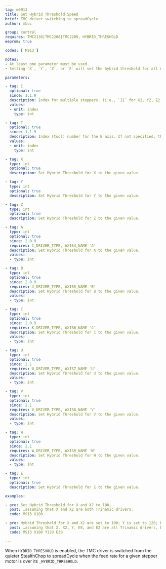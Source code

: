 ```yaml
---
tag: m0913
title: Set Hybrid Threshold Speed
brief: TMC driver switching to spreadCycle
author: mbuc

group: control
requires: TMC2130|TMC2208|TMC2209, HYBRID_THRESHOLD
eeprom: true

codes: [ M913 ]

notes:
- At least one parameter must be used.
- Setting `X`, `Y`, `Z`, or `E` will set the hybrid threshold for all motors that fall under that category that have the `_IS_TRINAMIC` flag set. See examples below.

parameters:

- tag: I
  optional: true
  since: 1.1.9
  description: Index for multiple steppers. (i.e., `I1` for X2, Y2, Z2; `I2` for Z3; `I3` for Z4).
  values:
  - unit: index
    type: int

- tag: T
  optional: true
  since: 1.1.9
  description: Index (tool) number for the E axis. If not specified, the E0 extruder.
  values:
  - unit: index
    type: int

- tag: X
  type: int
  optional: true
  description: Set Hybrid Threshold for X to the given value.

- tag: Y
  type: int
  optional: true
  description: Set Hybrid Threshold for Y to the given value.

- tag: Z
  type: int
  optional: true
  description: Set Hybrid Threshold for Z to the given value.

- tag: A
  type: int
  optional: true
  since: 2.0.9
  requires: I_DRIVER_TYPE, AXIS4_NAME 'A'
  description: Set Hybrid Threshold for A to the given value.
  values:
  - type: int

- tag: B
  type: int
  optional: true
  since: 2.0.9
  requires: J_DRIVER_TYPE, AXIS5_NAME 'B'
  description: Set Hybrid Threshold for B to the given value.
  values:
  - type: int

- tag: C
  type: int
  optional: true
  since: 2.0.9
  requires: K_DRIVER_TYPE, AXIS6_NAME 'C'
  description: Set Hybrid Threshold for C to the given value.
  values:
  - type: int

- tag: U
  type: int
  optional: true
  since: 2.1
  requires: U_DRIVER_TYPE, AXIS7_NAME 'U'
  description: Set Hybrid Threshold for U to the given value.
  values:
  - type: int

- tag: V
  type: int
  optional: true
  since: 2.1
  requires: V_DRIVER_TYPE, AXIS8_NAME 'V'
  description: Set Hybrid Threshold for V to the given value.
  values:
  - type: int

- tag: W
  type: int
  optional: true
  since: 2.1
  requires: W_DRIVER_TYPE, AXIS9_NAME 'W'
  description: Set Hybrid Threshold for W to the given value.
  values:
  - type: int

- tag: E
  type: int
  optional: true
  description: Set Hybrid Threshold for E to the given value.

examples:

- pre: Set Hybrid Threshold for X and X2 to 100…
  post: …assuming that X and X2 are both Trinamic drivers.
  code: M913 X100

- pre: Hybrid Threshold for X and X2 are set to 100; Y is set to 120; E0 and E2 are set to 30…
  post: …assuming that X, X2, Y, E0, and E2 are all Trinamic drivers, but E1 is not.
  code: M913 X100 Y120 E30

---
```


When `HYBRID_THRESHOLD` is enabled, the TMC driver is switched from the quieter StealthChop to spreadCycle when the feed rate for a given stepper motor is over its `_HYBRID_THRESHOLD`.
